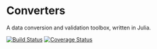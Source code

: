 # Converters

A data conversion and validation toolbox, written in Julia.

[![Build Status](https://travis-ci.org/eraviart/Converters.jl.svg?branch=master)](https://travis-ci.org/eraviart/Converters.jl)
[![Coverage Status](https://coveralls.io/repos/eraviart/Converters.jl/badge.svg?branch=master)](https://coveralls.io/r/eraviart/Converters.jl?branch=master)
